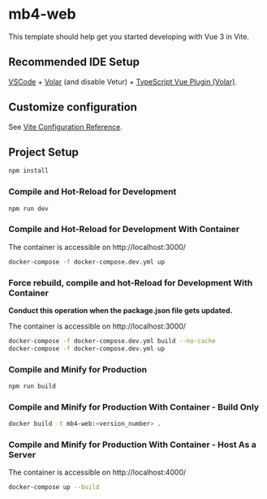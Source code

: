 # mb4-web

This template should help get you started developing with Vue 3 in Vite.

## Recommended IDE Setup

[VSCode](https://code.visualstudio.com/) + [Volar](https://marketplace.visualstudio.com/items?itemName=johnsoncodehk.volar) (and disable Vetur) + [TypeScript Vue Plugin (Volar)](https://marketplace.visualstudio.com/items?itemName=johnsoncodehk.vscode-typescript-vue-plugin).

## Customize configuration

See [Vite Configuration Reference](https://vitejs.dev/config/).

## Project Setup

```sh
npm install
```

### Compile and Hot-Reload for Development

```sh
npm run dev
```

### Compile and Hot-Reload for Development With Container

The container is accessible on http://localhost:3000/

```sh
docker-compose -f docker-compose.dev.yml up
```

### Force rebuild, compile and hot-Reload for Development With Container

**Conduct this operation when the package.json file gets updated.**

The container is accessible on http://localhost:3000/

```sh
docker-compose -f docker-compose.dev.yml build --no-cache
docker-compose -f docker-compose.dev.yml up
```

### Compile and Minify for Production

```sh
npm run build
```

### Compile and Minify for Production With Container - Build Only

```sh
docker build -t mb4-web:<version_number> .
```

### Compile and Minify for Production With Container - Host As a Server

The container is accessible on http://localhost:4000/

```sh
docker-compose up --build
```